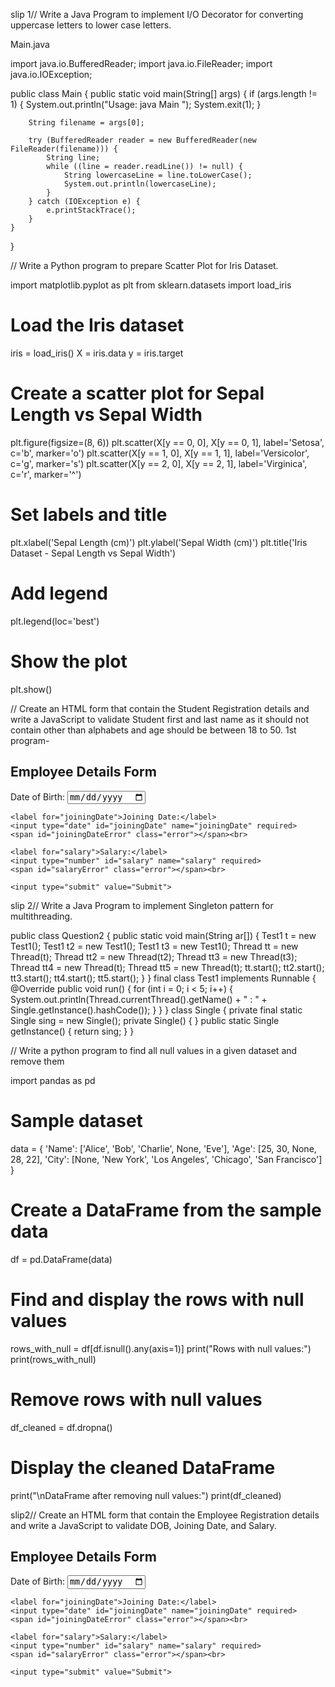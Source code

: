 slip 1// Write a Java Program to implement I/O Decorator for converting uppercase letters to
lower case letters.

Main.java


import java.io.BufferedReader;
import java.io.FileReader;
import java.io.IOException;

public class Main {
    public static void main(String[] args) {
        if (args.length != 1) {
            System.out.println("Usage: java Main <filename>");
            System.exit(1);
        }

        String filename = args[0];

        try (BufferedReader reader = new BufferedReader(new FileReader(filename))) {
            String line;
            while ((line = reader.readLine()) != null) {
                String lowercaseLine = line.toLowerCase();
                System.out.println(lowercaseLine);
            }
        } catch (IOException e) {
            e.printStackTrace();
        }
    }
}









// Write a Python program to prepare Scatter Plot for Iris Dataset.

import matplotlib.pyplot as plt
from sklearn.datasets import load_iris

# Load the Iris dataset
iris = load_iris()
X = iris.data
y = iris.target

# Create a scatter plot for Sepal Length vs Sepal Width
plt.figure(figsize=(8, 6))
plt.scatter(X[y == 0, 0], X[y == 0, 1], label='Setosa', c='b', marker='o')
plt.scatter(X[y == 1, 0], X[y == 1, 1], label='Versicolor', c='g', marker='s')
plt.scatter(X[y == 2, 0], X[y == 2, 1], label='Virginica', c='r', marker='^')

# Set labels and title
plt.xlabel('Sepal Length (cm)')
plt.ylabel('Sepal Width (cm)')
plt.title('Iris Dataset - Sepal Length vs Sepal Width')

# Add legend
plt.legend(loc='best')

# Show the plot
plt.show()









// Create an HTML form that contain the Student Registration details and write a JavaScript to validate Student first and last name as it should not contain other than alphabets and age should be between 18 to 50.
1st program-
<!DOCTYPE html>
<html lang="en">
<head>
    <meta charset="UTF-8">
    <meta name="viewport" content="width=device-width, initial-scale=1.0">
    <title>Employee Details</title>
    <style>
        .error {
            color: red;
        }
    </style>
</head>
<body>

<h2>Employee Details Form</h2>

<form id="employeeForm" onsubmit="return validateForm()">
    <label for="dob">Date of Birth:</label>
    <input type="date" id="dob" name="dob" required>
    <span id="dobError" class="error"></span><br>

    <label for="joiningDate">Joining Date:</label>
    <input type="date" id="joiningDate" name="joiningDate" required>
    <span id="joiningDateError" class="error"></span><br>

    <label for="salary">Salary:</label>
    <input type="number" id="salary" name="salary" required>
    <span id="salaryError" class="error"></span><br>

    <input type="submit" value="Submit">
</form>

<script>
    function validateForm() {
        // Get form inputs
        var dob = new Date(document.getElementById('dob').value);
        var joiningDate = new Date(document.getElementById('joiningDate').value);
        var salary = parseFloat(document.getElementById('salary').value);

        // Validate Date of Birth
        if (isNaN(dob.getTime())) {
            document.getElementById('dobError').innerHTML = 'Invalid Date of Birth';
            return false;
        } else {
            document.getElementById('dobError').innerHTML = '';
        }

        // Validate Joining Date
        if (isNaN(joiningDate.getTime())) {
            document.getElementById('joiningDateError').innerHTML = 'Invalid Joining Date';
            return false;
        } else {
            document.getElementById('joiningDateError').innerHTML = '';
        }

        // Validate Salary (positive number)
        if (isNaN(salary) || salary <= 0) {
            document.getElementById('salaryError').innerHTML = 'Salary should be a positive number';
            return false;
        } else {
            document.getElementById('salaryError').innerHTML = '';
        }

        // If all validations pass, the form is valid
        return true;
    }
</script>

</body>
</html>


slip 2// Write a Java Program to implement Singleton pattern for multithreading.


public class Question2 {
public static void main(String ar[]) {
Test1 t = new Test1();
Test1 t2 = new Test1();
Test1 t3 = new Test1();
Thread tt = new Thread(t);
Thread tt2 = new Thread(t2);
Thread tt3 = new Thread(t3);
Thread tt4 = new Thread(t);
Thread tt5 = new Thread(t);
tt.start();
tt2.start();
tt3.start();
tt4.start();
tt5.start();
}
}
final class Test1 implements Runnable {
@Override
public void run() {
for (int i = 0; i < 5; i++) {
System.out.println(Thread.currentThread().getName() + " : " +
Single.getInstance().hashCode());
}
}
}
class Single {
private final static Single sing = new Single();
private Single() {
}
public static Single getInstance() {
return sing;
}
}






// Write a python program to find all null values in a given dataset and remove them 

import pandas as pd

# Sample dataset
data = {
    'Name': ['Alice', 'Bob', 'Charlie', None, 'Eve'],
    'Age': [25, 30, None, 28, 22],
    'City': [None, 'New York', 'Los Angeles', 'Chicago', 'San Francisco']
}

# Create a DataFrame from the sample data
df = pd.DataFrame(data)

# Find and display the rows with null values
rows_with_null = df[df.isnull().any(axis=1)]
print("Rows with null values:")
print(rows_with_null)

# Remove rows with null values
df_cleaned = df.dropna()

# Display the cleaned DataFrame
print("\nDataFrame after removing null values:")
print(df_cleaned)






slip2// Create an HTML form that contain the Employee Registration details and write 
a JavaScript to validate DOB, Joining Date, and Salary. 

<!DOCTYPE html>
<html lang="en">
<head>
    <meta charset="UTF-8">
    <meta name="viewport" content="width=device-width, initial-scale=1.0">
    <title>Employee Details</title>
    <style>
        .error {
            color: red;
        }
    </style>
</head>
<body>

<h2>Employee Details Form</h2>

<form id="employeeForm" onsubmit="return validateForm()">
    <label for="dob">Date of Birth:</label>
    <input type="date" id="dob" name="dob" required>
    <span id="dobError" class="error"></span><br>

    <label for="joiningDate">Joining Date:</label>
    <input type="date" id="joiningDate" name="joiningDate" required>
    <span id="joiningDateError" class="error"></span><br>

    <label for="salary">Salary:</label>
    <input type="number" id="salary" name="salary" required>
    <span id="salaryError" class="error"></span><br>

    <input type="submit" value="Submit">
</form>

<script>
    function validateForm() {
        // Get form inputs
        var dob = new Date(document.getElementById('dob').value);
        var joiningDate = new Date(document.getElementById('joiningDate').value);
        var salary = parseFloat(document.getElementById('salary').value);

        // Validate Date of Birth
        if (isNaN(dob.getTime())) {
            document.getElementById('dobError').innerHTML = 'Invalid Date of Birth';
            return false;
        } else {
            document.getElementById('dobError').innerHTML = '';
        }

        // Validate Joining Date
        if (isNaN(joiningDate.getTime())) {
            document.getElementById('joiningDateError').innerHTML = 'Invalid Joining Date';
            return false;
        } else {
            document.getElementById('joiningDateError').innerHTML = '';
        }

        // Validate Salary (positive number)
        if (isNaN(salary) || salary <= 0) {
            document.getElementById('salaryError').innerHTML = 'Salary should be a positive number';
            return false;
        } else {
            document.getElementById('salaryError').innerHTML = '';
        }

        // If all validations pass, the form is valid
        return true;
    }
</script>

</body>
</html>


